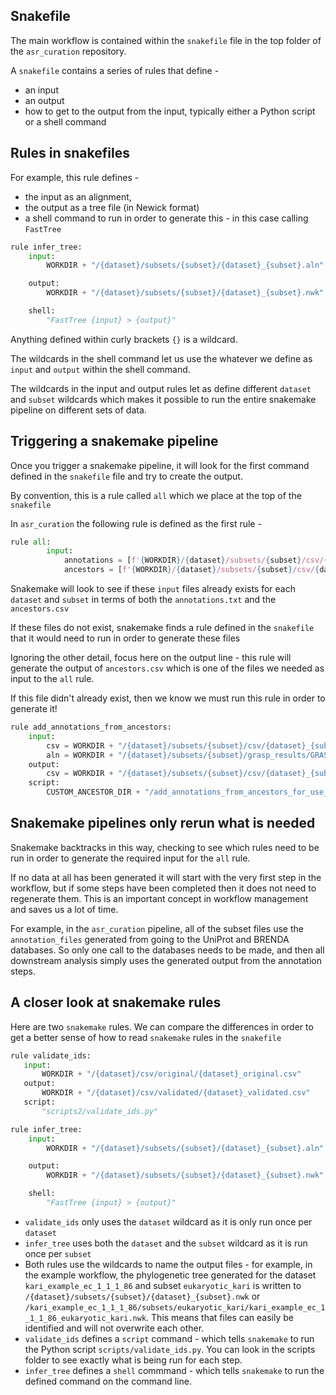 ## **Snakefile** 
The main workflow is contained within the `snakefile` file in the top folder of the `asr_curation` repository.

A `snakefile` contains a series of rules that define -

- an input
- an output
- how to get to the output from the input, typically either a Python script or a shell command

## **Rules in snakefiles**
For example, this rule defines -  

- the input as an alignment, 
- the output as a tree file (in Newick format) 
- a shell command to run in order to generate this - in this case calling `FastTree`

```py
rule infer_tree:
    input:
        WORKDIR + "/{dataset}/subsets/{subset}/{dataset}_{subset}.aln"

    output:
        WORKDIR + "/{dataset}/subsets/{subset}/{dataset}_{subset}.nwk"

    shell:
        "FastTree {input} > {output}"
```

Anything defined within curly brackets `{}` is a wildcard. 

The wildcards in the shell command let us use the whatever we define as `input` and `output` within the shell command.

The wildcards in the input and output rules let as define different `dataset` and `subset` wildcards which makes it possible to run the
entire snakemake pipeline on different sets of data.

## **Triggering a snakemake pipeline**
Once you trigger a snakemake pipeline, it will look for the first command defined in the `snakefile` file and try to create the output.

By convention, this is a rule called `all` which we place at the top of the `snakefile`

In `asr_curation` the following rule is defined as the first rule -

```py
rule all:
        input:
            annotations = [f'{WORKDIR}/{dataset}/subsets/{subset}/csv/{dataset}_{subset}_annotations.txt' for dataset in DATASETS for subset in subsets[dataset]],
            ancestors = [f'{WORKDIR}/{dataset}/subsets/{subset}/csv/{dataset}_{subset}_ancestors.csv' for dataset in DATASETS for subset in subsets[dataset]]
```

Snakemake will look to see if these `input` files already exists for each `dataset` and `subset` in terms of both the `annotations.txt` and the `ancestors.csv`

If these files do not exist, snakemake finds a rule defined in the `snakefile` that it would need to run in order to generate these files

Ignoring the other detail, focus here on the output line - this rule will generate the output of `ancestors.csv` which is one of the files we needed as input to the `all` rule.

If this file didn't already exist, then we know we must run this rule in order to generate it!

```python
rule add_annotations_from_ancestors:
    input:
        csv = WORKDIR + "/{dataset}/subsets/{subset}/csv/{dataset}_{subset}_alignment.csv",
        aln = WORKDIR + "/{dataset}/subsets/{subset}/grasp_results/GRASP_ancestors.fa",
    output:
        csv = WORKDIR + "/{dataset}/subsets/{subset}/csv/{dataset}_{subset}_ancestors.csv"
    script:
        CUSTOM_ANCESTOR_DIR + "/add_annotations_from_ancestors_for_use_in_example_workflow.py"
```

## **Snakemake pipelines only rerun what is needed**
Snakemake backtracks in this way, checking to see which rules need to be run in order to generate the required input for the `all` rule.

If no data at all has been generated it will start with the very first step in the workflow, but if some steps have been completed then
it does not need to regenerate them. This is an important concept in workflow management and saves us a lot of time.

For example, in the `asr_curation` pipeline, all of the subset files use the `annotation_files` generated from going to the UniProt and BRENDA databases.
So only one call to the databases needs to be made, and then all downstream analysis simply uses the generated output from the annotation steps.


## **A closer look at snakemake rules**

Here are two `snakemake` rules. We can compare the differences in order to get a better sense of how to read `snakemake` rules in the `snakefile`

```py
rule validate_ids:
   input:
       WORKDIR + "/{dataset}/csv/original/{dataset}_original.csv"
   output:
       WORKDIR + "/{dataset}/csv/validated/{dataset}_validated.csv"
   script:
       "scripts2/validate_ids.py"

```


```py
rule infer_tree:
    input:
        WORKDIR + "/{dataset}/subsets/{subset}/{dataset}_{subset}.aln"

    output:
        WORKDIR + "/{dataset}/subsets/{subset}/{dataset}_{subset}.nwk"

    shell:
        "FastTree {input} > {output}"
```

- `validate_ids` only uses the `dataset` wildcard as it is only run once per `dataset`
- `infer_tree` uses both the `dataset` and the `subset` wildcard as it is run once per `subset`
- Both rules use the wildcards to name the output files - for example, in the example workflow, the phylogenetic tree generated for the dataset `kari_example_ec_1_1_1_86` and subset `eukaryotic_kari` is written to `/{dataset}/subsets/{subset}/{dataset}_{subset}.nwk` or `/kari_example_ec_1_1_1_86/subsets/eukaryotic_kari/kari_example_ec_1_1_1_86_eukaryotic_kari.nwk`. This means that files can easily be identified and will not overwrite each other. 
- `validate_ids` defines a `script` command - which tells `snakemake` to run the Python script `scripts/validate_ids.py`. You can look in the scripts folder to see exactly what is being run for each step.
- `infer_tree` defines a `shell` commmand - which tells `snakemake` to run the defined command on the command line.
